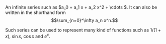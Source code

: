 An infinite series such as $a_0 + a_1 x + a_2 x^2 + \cdots $.  It can
also be written in the shorthand form $$\sum_{n=0}^\infty a_n x^n.$$

Such series can be used to represent many kind of functions such as
$1/(1+x)$, $\sin x$, $\cos x$ and $e^x$.
